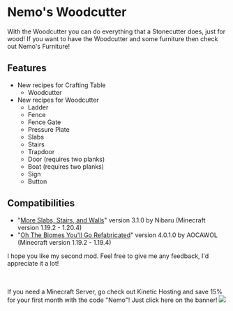 # Nemo's Woodcutter

With the Woodcutter you can do everything that a Stonecutter does, just for wood!
If you want to have the Woodcutter and some furniture then check out Nemo's Furniture!

## Features
- New recipes for Crafting Table
    - Woodcutter
- New recipes for Woodcutter
    - Ladder
    - Fence
    - Fence Gate
    - Pressure Plate
    - Slabs
    - Stairs
    - Trapdoor
    - Door (requires two planks)
    - Boat (requires two planks)
    - Sign
    - Button

## Compatibilities
- "[More Slabs, Stairs, and Walls](https://www.curseforge.com/minecraft/mc-mods/more-slabs-stairs-and-walls)" version 3.1.0 by Nibaru (Minecraft version 1.19.2 - 1.20.4)
- "[Oh The Biomes You'll Go Refabricated](https://www.curseforge.com/minecraft/mc-mods/oh-the-biomes-youll-go-fabric)" version 4.0.1.0 by AOCAWOL (Minecraft version 1.19.2 - 1.19.4)

I hope you like my second mod. Feel free to give me any feedback, I'd appreciate it a lot!

<br></br>
If you need a Minecraft Server, go check out Kinetic Hosting and save 15% for your first month with the code "Nemo"! Just click here on the banner!
[![](https://imgur.com/lguE51t.png)](https://billing.kinetichosting.net/aff.php?aff=679)
